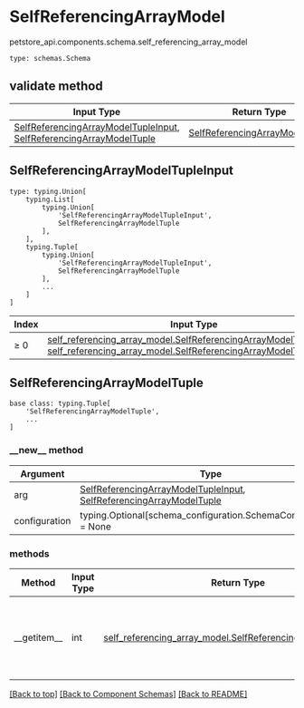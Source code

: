 # SelfReferencingArrayModel
petstore_api.components.schema.self_referencing_array_model
```
type: schemas.Schema
```

## validate method
Input Type | Return Type | Notes
------------ | ------------- | -------------
[SelfReferencingArrayModelTupleInput](#selfreferencingarraymodeltupleinput), [SelfReferencingArrayModelTuple](#selfreferencingarraymodeltuple) | [SelfReferencingArrayModelTuple](#selfreferencingarraymodeltuple) |

## SelfReferencingArrayModelTupleInput
```
type: typing.Union[
    typing.List[
        typing.Union[
            'SelfReferencingArrayModelTupleInput',
            SelfReferencingArrayModelTuple
        ],
    ],
    typing.Tuple[
        typing.Union[
            'SelfReferencingArrayModelTupleInput',
            SelfReferencingArrayModelTuple
        ],
        ...
    ]
]
```
Index | Input Type | Description | Notes
------------- | ------------- | ------------- | -------------
≥ 0 | [self_referencing_array_model.SelfReferencingArrayModelTupleInput](../../components/schema/self_referencing_array_model.md#selfreferencingarraymodeltupleinput), [self_referencing_array_model.SelfReferencingArrayModelTuple](../../components/schema/self_referencing_array_model.md#selfreferencingarraymodeltuple) |  |

## SelfReferencingArrayModelTuple
```
base class: typing.Tuple[
    'SelfReferencingArrayModelTuple',
    ...
]
```
### &lowbar;&lowbar;new&lowbar;&lowbar; method
Argument | Type
-------- | ------
arg      | [SelfReferencingArrayModelTupleInput](#selfreferencingarraymodeltupleinput), [SelfReferencingArrayModelTuple](#selfreferencingarraymodeltuple)
configuration | typing.Optional[schema_configuration.SchemaConfiguration] = None

### methods
Method | Input Type | Return Type | Notes
------ | ---------- | ----------- | ------
&lowbar;&lowbar;getitem&lowbar;&lowbar; | int | [self_referencing_array_model.SelfReferencingArrayModelTuple](../../components/schema/self_referencing_array_model.md#selfreferencingarraymodeltuple) | This method is used under the hood when instance[0] is called

[[Back to top]](#top) [[Back to Component Schemas]](../../../README.md#Component-Schemas) [[Back to README]](../../../README.md)
